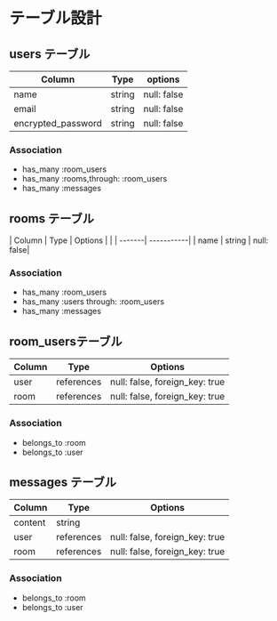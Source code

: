 # テーブル設計

## users テーブル

| Column             | Type   | options     |
| ------------------ | ------ |------------ |
| name               | string | null: false |
| email              | string | null: false |
| encrypted_password | string | null: false |

### Association

- has_many :room_users
- has_many :rooms,through: :room_users
- has_many :messages


## rooms テーブル

| Column | Type   | Options    |
|        | -------| -----------|
| name   | string | null: false|

### Association

- has_many :room_users
- has_many :users through: :room_users
- has_many :messages


## room_usersテーブル

| Column | Type       | Options                        |
| ------ | ---------- | ------------------------------ |
| user   | references | null: false, foreign_key: true |
| room   | references | null: false, foreign_key: true |

### Association

- belongs_to :room
- belongs_to :user


## messages テーブル

| Column  | Type       | Options                        |
| ------- | ---------- | ------------------------------ |
| content | string     |                                |
| user    | references | null: false, foreign_key: true |
| room    | references | null: false, foreign_key: true |

### Association

- belongs_to :room
- belongs_to :user